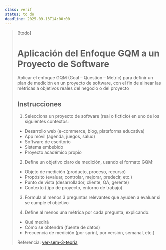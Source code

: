 ```yaml
---
class: verif
status: to do
deadline: 2025-09-13T14:00:00
---
```

> [!todo]
> 
> # Aplicación del Enfoque GQM a un Proyecto de Software
> 
> Aplicar el enfoque GQM (Goal – Question – Metric) para definir un plan de medición en un proyecto de software, con el fin de alinear las métricas a objetivos reales del negocio o del proyecto
> 
> ## Instrucciones
> 
> 1. Selecciona un proyecto de software (real o ficticio) en uno de los siguientes contextos:
> - Desarrollo web (e-commerce, blog, plataforma educativa)
> - App móvil (agenda, juegos, salud)
> - Software de escritorio
> - Sistema embebido
> - Proyecto académico propio
> 
> 2. Define un objetivo claro de medición, usando el formato GQM:
> - Objeto de medición (producto, proceso, recurso)
> - Propósito (evaluar, controlar, mejorar, predecir, etc.)
> - Punto de vista (desarrollador, cliente, QA, gerente)
> - Contexto (tipo de proyecto, entorno de trabajo)
>   
> 3. Formula al menos 3 preguntas relevantes que ayuden a evaluar si se cumple el objetivo
> 
> 4. Define al menos una métrica por cada pregunta, explicando:
> - Qué medirá
> - Cómo se obtendrá (fuente de datos)
> - Frecuencia de medición (por sprint, por versión, semanal, etc.)
>   
> Referencia: [ver-sem-3-teoria](pdf/verif-sem-3-teoria.pdf)
